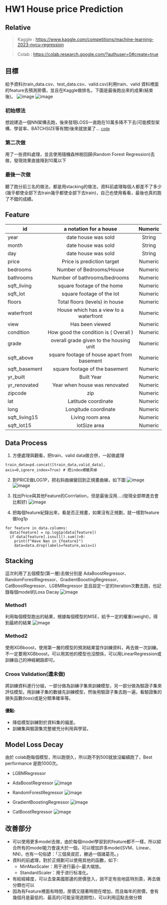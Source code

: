 # HW1 House price Prediction

## Relative
> Kaggle : https://www.kaggle.com/competitions/machine-learning-2023-nycu-regression

> Colab  : https://colab.research.google.com/?authuser=0#create=true


## 目標

給予資料(train_data.csv、test_data.csv、valid.csv)利用train、valid 資料裡面的feature去預測房價，並且在Kaggle做排名，下圖是最後跑出來的成果(結束後)。
![image](https://github.com/ChouGiGiNYCU/Machine_Learning_HW_Spring/assets/144834549/927b289b-b1ff-40b6-bf46-e72f53c7eda4)
![image](https://github.com/ChouGiGiNYCU/Machine_Learning_HW_Spring/assets/144834549/cb470d6b-93c2-4aa8-ad64-981d39f1238d)
### 初始想法
想說建造一個NN架構去跑，後來發現LOSS一直跑在10萬多降不下去(可能模型架構、學習率、BATCHSIZE等有關)後來就放棄了...
[`code`](https://github.com/ChouGiGiNYCU/Machine_Learning_HW_Spring/blob/main/HW1/House_price_prediction.ipynb)
### 第二次做
用了一些資料處理，並且使用隨機森林樹回歸(Random Forest Regression)去做，發現效果直接降到10萬以下
### 最後一次做
聽了跑分前三名的做法，都是用stacking的做法，資料前處理每個人都差不了多少(幾乎都使全部下去train幾乎都使全部下去train)，自己也使用看看，最後也真的跑了不錯的成績。
## Feature
| id  | 	a notation for a house  | 	Numeric  |
| ------------- |:-------------:|:-------------:|
| year  | 	date house was sold  | 	String  |
| month	  | date house was sold  | 	String  |
| day	  | date house was sold	  | String
price	  | Price is prediction target	  | Numeric
bedrooms  | 	Number of Bedrooms/House  | 	Numeric
bathrooms  | 	Number of bathrooms/bedrooms  | 	Numeric
sqft_living	  | square footage of the home  | 	Numeric
sqft_lot  | 	square footage of the lot  | 	Numeric
floors	  | Total floors (levels) in house	  | Numeric
waterfront  | 	House which has a view to a waterfront	  | Numeric
view  | 	Has been viewed  | 	Numeric
condition  | 	How good the condition is ( Overall )  | 	Numeric
grade  | 	overall grade given to the housing unit  | 	Numeric
sqft_above  | 	square footage of house apart from basement  | 	Numeric
sqft_basement  | 	square footage of the basement  | Numeric
yr_built  | 	Built Year  | 	Numeric
yr_renovated  | 	Year when house was renovated  | 	Numeric
zipcode  | 	zip	| Numeric
lat	  | Latitude coordinate  | 	Numeric
long  | 	Longitude coordinate  | 	Numeric
sqft_living15  | 	Living room area  | 	Numeric
sqft_lot15  | 	lotSize area  | 	Numeric
## Data Process
1. 方便處理與觀看，把train、valid data做合併，一起做處理
```
train_data=pd.concat([train_data,valid_data], axis=0,ignore_index=True) # 把index標籤弄掉
```
2. 對PRICE做LOG1P，把右斜曲線變回到正規畫曲線，如下圖
![image](https://github.com/ChouGiGiNYCU/Machine_Learning_HW_Spring/assets/144834549/bbc7df5a-92bb-4c00-8306-c2c61e69d8e9)
![image](https://github.com/ChouGiGiNYCU/Machine_Learning_HW_Spring/assets/144834549/be1b302d-8ce0-487a-90c2-2333b8adb720)

3. 找出Price與其他Feature的Corrrlation，但是最後沒用....(發現全部帶進去會比較好)
![image](https://github.com/ChouGiGiNYCU/Machine_Learning_HW_Spring/assets/144834549/e6f849c3-7b38-45fb-91fb-78e9403e6798)

4. 把每個feature紀錄出來，看是否正規畫，如果沒有正規劃，就一樣對feature做log1p

``` python=
for feature in data.columns:
  data[feature] = np.log1p(data[feature])
  if data[feature].isnull().sum()>0:
    print(f"Have Nan in {feature}")
    data=data.drop(labels=feature,axis=1)
```

## Stacking
這次利用了五個模型(第一層)去做分別是 AdaBoostRegressor、RandomForestRegressor、GradientBoostingRegressor、CatBoostRegressor、LGBMRegressor
並且設定一定的iteration次數去跑，也記錄每個model的Loss Dacay
![image](https://github.com/ChouGiGiNYCU/Machine_Learning_HW_Spring/assets/144834549/28ecc0f0-4558-473a-a47e-d0e2852ceeb1)

### Method1
利用每個模型跑出的結果，根據每個模型的MSE，給予一定的權重(weight)，得到最終的結果
![image](https://github.com/ChouGiGiNYCU/Machine_Learning_HW_Spring/assets/144834549/8094849e-3135-48af-bc24-664079c60602)
### Method2
使用XGBboost，使用第一層的模型的預測結果當作訓練資料，再去做一次訓練。不一定要用XGBboost，可以用其他的模型也沒關係，可以用LinearRegression或訓練自己的神經網路即可。
### Croos Validation(還未做)
將訓練資料進行分組，一部分做為訓練子集來訓練模型，另一部分做為驗證子集來評估模型。用訓練子集的數據先訓練模型，然後用驗證子集去跑一遍，看驗證集的損失函數(loss)或是分類準確率等。
#### **優點:**

* 降低模型訓練對於資料集的偏差。
* 訓練集與驗證集完整被充分利用與學習。
## Model Loss Decay
由於 colab跑每個模型，所以跑很久，所以跑不到500就放沒繼續跑了，Best performance 是跑1000次。

* LGBMRegressor

* AdaBoostRegressor
![image](https://github.com/ChouGiGiNYCU/Machine_Learning_HW_Spring/assets/144834549/f807ec21-ea0e-4431-a3f1-360cc96d810a)

* RandomForestRegressor
![image](https://github.com/ChouGiGiNYCU/Machine_Learning_HW_Spring/assets/144834549/24861496-cf43-44cd-b52c-fb17d5fbd758)

* GradientBoostingRegressor
![image](https://github.com/ChouGiGiNYCU/Machine_Learning_HW_Spring/assets/144834549/84df608d-b1e4-44ed-9c04-972fa92ec9b9)

* CatBoostRegressor
![image](https://github.com/ChouGiGiNYCU/Machine_Learning_HW_Spring/assets/144834549/06e2ecef-123f-43dc-b07f-eef0a883c8f3)




## 改善部分
* 可以使用更多model去做，由於每個model學習到的feature都不一樣，所以綜合所有的model能力會遠大於一個，可以增加許多model(SVM、Linear、NN)，也有一句俗諺：「三個臭皮匠，勝過一個諸葛亮。」
* 資料的前處理，對於正規劃可以使用其他的函數，如下:
    * MinMaxScaler：用于进行最小-最大缩放。
    * StandardScaler：用于进行标准化。
* 有給經緯度，可以去查美國那邊的房價登入，說不定有些地區特別貴，再去做分類也可以
* 因為有Feature裡面有時間，房價又隨著時間在增加，而且每年的房價，會有幾個月是最低的、最高的(可能呈現週期性)，可以利用這點去做分類
